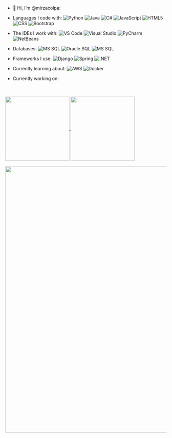 - 👋 Hi, I’m @mirzacolpa:

-   Languages I code with:
  ![Python](https://img.shields.io/badge/-Python-blue?logo=python&logoColor=white&style=flat)
  ![Java](https://img.shields.io/badge/-Java-orange?logo=java&logoColor=white&style=flat)
  ![C#](https://img.shields.io/badge/-C%23-blue?logo=csharp&logoColor=white&style=flat)
  ![JavaScript](https://img.shields.io/badge/-JavaScript-F7DF1E?style=flat&logo=javascript&logoColor=black)
  ![HTML5](https://img.shields.io/badge/-HTML5-E34F26?style=flat&logo=html5&logoColor=white)
  ![CSS](https://img.shields.io/badge/-CSS-1572B6?style=flat&logo=css3&logoColor=white)
  ![Bootstrap](https://img.shields.io/badge/-Bootstrap-563D7C?style=flat&logo=bootstrap)

- The IDEs I work with:
  ![VS Code](https://img.shields.io/badge/Visual_Studio_Code-blue?style=flat&logo=visual-studio-code)
  ![Visual Studio](https://img.shields.io/badge/Visual_Studio-blueviolet?style=flat&logo=visual-studio)
  ![PyCharm](https://img.shields.io/badge/PyCharm-orange?style=flat&logo=pycharm)
  ![NetBeans](https://img.shields.io/badge/NetBeans-blue?style=flat&logo=apache-netbeans-ide)



- Databases:
  ![MS SQL](https://img.shields.io/badge/MS_SQL-CC2927?style=flat&logo=microsoft-sql-server)
  ![Oracle SQL](https://img.shields.io/badge/Oracle_SQL-F80000?style=flat&logo=oracle)
  ![MS SQL](https://img.shields.io/badge/MS_SQL-CC2927?style=flat&logo=microsoft-sql-server)


- Frameworks I use:
  ![Django](https://img.shields.io/badge/Django-092E20?style=flat&logo=django)
  ![Spring](https://img.shields.io/badge/Spring-6DB33F?style=flat&logo=spring)
  ![.NET](https://img.shields.io/badge/.NET-512BD4?style=flat&logo=.net)

- Currently learning about:
  ![AWS](https://img.shields.io/badge/AWS-232F3E?style=flat&logo=amazon-aws)
  ![Docker](https://img.shields.io/badge/Docker-2496ED?style=flat&logo=docker)


- Currently working on:

<br>
<br>

<a href="https://github.com/anuraghazra/github-readme-stats">
  <img height=200 align="center" src="https://github-readme-stats.vercel.app/api?username=mirzacolpa&theme=radical" />
</a>
<a href="https://github.com/anuraghazra/convoychat">
  <img height=200 align="center" src="https://github-readme-stats.vercel.app/api/top-langs/?username=mirzacolpa&size_weight=0.5&count_weight=0.5&theme=radical#gh-dark-mode-only" />
</a>
<br>
<br>
<div>
  <img width=830 src="https://github-readme-stats.vercel.app/api/wakatime?username=cmirza&theme=radical#gh-dark-mode-only"/>
</div>


<!---
mirzacolpa/mirzacolpa is a ✨ special ✨ repository because its `README.md` (this file) appears on your GitHub profile.
You can click the Preview link to take a look at your changes.
--->
